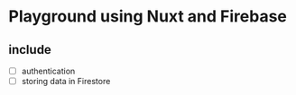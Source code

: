 # Playground using Nuxt and Firebase

## include
- [ ] authentication
- [ ] storing data in Firestore
